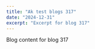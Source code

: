 ```yaml
---
title: "Ak test blogs 317"
date: "2024-12-31"
excerpt: "Excerpt for blog 317"
---
```


Blog content for blog 317